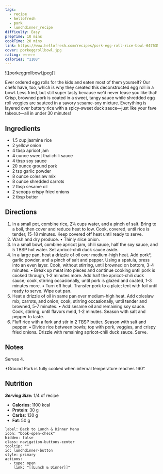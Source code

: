 ```yaml
---
tags:
  - recipe
  - hellofresh
  - pork
  - lunchdinner_recipe
difficulty: Easy
prepTime: 10 mins
cookTime: 20 mins
link: https://www.hellofresh.com/recipes/pork-egg-roll-rice-bowl-6476354e2adaffbd433f8068
cover: porkeggrollbowl.jpg
rating: ⭐️⭐️⭐️⭐️⭐️
calories: "1100"
---
```


![[porkeggrollbowl.jpeg]]

Ever ordered egg rolls for the kids and eaten most of them yourself? Our chefs have, too, which is why they created this deconstructed egg roll in a bowl. Less fried, but still super tasty because we’d never tease you like that! Crisp, browned pork is coated in a sweet, tangy sauce while shredded egg roll veggies are sauteed in a savory sesame-soy mixture. Everything is layered over buttery rice with a spicy-sweet duck sauce—just like your fave takeout—all in under 30 minutes!

## Ingredients
- 1.5 cup jasmine rice
- 2 yellow onion
- 4 tbsp apricot jam
- 4 ounce sweet thai chili sauce
- 4 tbsp soy sauce
- 20 ounce ground pork
- 2 tsp garlic powder
- 8 ounce coleslaw mix
- 8 ounce shredded carrots
- 2 tbsp sesame oil
- 2 scoops crispy fried onions
- 2 tbsp butter


## Directions
1. In a small pot, combine rice, 2¼ cups water, and a pinch of salt. Bring to a boil, then cover and reduce heat to low. Cook, covered, until rice is tender, 15-18 minutes. Keep covered off heat until ready to serve.
2. Wash and dry produce. • Thinly slice onion.
3. In a small bowl, combine apricot jam, chili sauce, half the soy sauce, and 5 TBSP hot water. Set apricot-chili duck sauce aside.
4. In a large pan, heat a drizzle of oil over medium-high heat. Add pork*, garlic powder, and a pinch of salt and pepper. Using a spatula, press into an even layer. Cook, without stirring, until browned on bottom, 3-4 minutes. • Break up meat into pieces and continue cooking until pork is cooked through, 1-2 minutes more. Add half the apricot-chili duck sauce; cook, stirring occasionally, until pork is glazed and coated, 1-3 minutes more. • Turn off heat. Transfer pork to a plate; tent with foil until ready to serve. Wipe out pan.
5. Heat a drizzle of oil in same pan over medium-high heat. Add coleslaw mix, carrots, and onion; cook, stirring occasionally, until tender and browned, 5-7 minutes. • Add sesame oil and remaining soy sauce. Cook, stirring, until flavors meld, 1-2 minutes. Season with salt and pepper to taste.
6. Fluff rice with a fork and stir in 2 TBSP butter. Season with salt and pepper. • Divide rice between bowls; top with pork, veggies, and crispy fried onions. Drizzle with remaining apricot-chili duck sauce. Serve.

## Notes
Serves 4. 

*Ground Pork is fully cooked when internal temperature reaches 160°.
## Nutrition
***Serving Size:*** 1/4 of recipe
- **Calories**: 1100 kcal
- **Protein**: 30 g
- **Carbs**: 130 g
- **Fat**: 50 g


```meta-bind-button
label: Back to Lunch & Dinner Menu
icon: "book-open-check"
hidden: false
class: navigation-buttons-center
tooltip: ""
id: lunchdinner-button
style: primary
actions:
  - type: open
    link: "[[Lunch & Dinner]]"

```
 
